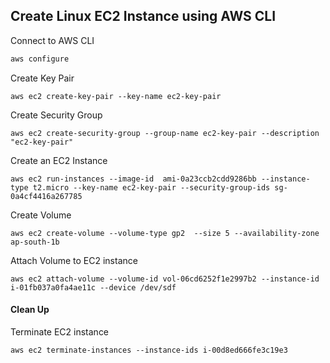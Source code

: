 ## Create Linux EC2 Instance using AWS CLI

Connect to AWS CLI

```bash
aws configure
```

 Create Key Pair

```
aws ec2 create-key-pair --key-name ec2-key-pair
```

Create Security Group

```
aws ec2 create-security-group --group-name ec2-key-pair --description "ec2-key-pair"
```

Create an EC2 Instance

```
aws ec2 run-instances --image-id  ami-0a23ccb2cdd9286bb --instance-type t2.micro --key-name ec2-key-pair --security-group-ids sg-0a4cf4416a267785
```

Create Volume

```
aws ec2 create-volume --volume-type gp2  --size 5 --availability-zone  ap-south-1b
```

Attach Volume to EC2 instance

```
aws ec2 attach-volume --volume-id vol-06cd6252f1e2997b2 --instance-id i-01fb037a0fa4ae11c --device /dev/sdf
```

#### Clean Up

Terminate EC2 instance

```
aws ec2 terminate-instances --instance-ids i-00d8ed666fe3c19e3
```



